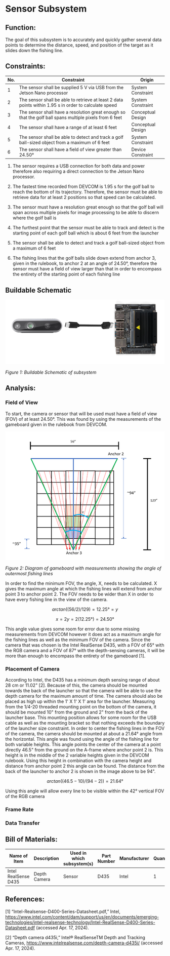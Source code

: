 
# Sensor Subsystem

## **Function:**

The goal of this subsystem is to accurately and quickly gather several data points to determine the
distance, speed, and position of the target as it slides down the fishing line.

## **Constraints:**

| No. | Constraint                                                                                              | Origin            |
| --- | ------------------------------------------------------------------------------------------------------- | ----------------- |
| 1   | The sensor shall be supplied 5 V via USB from the Jetson Nano processor                                 | System Constraint |
| 2   | The sensor shall be able to retrieve at least 2 data points within 1.95 s in order to calculate speed   | System Constraint |
| 3   | The sensor shall have a resolution great enough so that the golf ball spans multiple pixels from 6 feet | Conceptual Design |
| 4   | The sensor shall have a range of at least 6 feet                                                        | Conceptual Design |
| 5   | The sensor shall be able to detect and track a golf ball-sized object from a maximum of 6 feet          | System Constraint |
| 6   | The sensor shall have a field of view greater than 24.50°                                               | Device Constraint |

1. The sensor requires a USB connection for both data and power therefore also requiring a direct connection to the Jetson Nano processor.

2. The fastest time recorded from DEVCOM is 1.95 s for the golf ball to reach the bottom of its trajectory. Therefore, the sensor must be able to retrieve data for at least 2 positions so that speed can be calculated.
3. The sensor must have a resolution great enough so that the golf ball will span across multiple pixels for image processing to be able to discern where the golf ball is
4. The furthest point that the sensor must be able to track and detect is the starting point of each golf ball which is about 6 feet from the launcher
5. The sensor shall be able to detect and track a golf ball-sized object from a maximum of 6 feet
6. The fishing lines that the golf balls slide down extend from anchor 3, given in the rulebook, to anchor 2 at an angle of 24.50°, therefore the sensor must have a field of view larger than that in order to encompass the entirety of the starting point of each fishing line

## **Buildable Schematic**

![Schematic](../Images/Sensor_subsystem/schematic.png)

*Figure 1: Buildable Schematic of subsystem*

## **Analysis:**

### **Field of View**

To start, the camera or sensor that will be used must have a field of view (FOV) of at least 24.50°. This was found by using the measurements of the gameboard given in the rulebook from DEVCOM.

![Min FOV](../Images/Sensor_subsystem/field_of_view.png)

*Figure 2: Diagram of gameboard with measurements showing the angle of outermost fishing lines*

In order to find the minimum FOV, the angle, X, needs to be calculated. X gives the maximum angle at which the fishing lines will extend from anchor point 3 to anchor point 2. The FOV needs to be wider than X in order to have every fishing line in the view of the camera.

~~~ math

arctan((56/2)/129) = 12.25° = y

~~~

~~~ math

x = 2y = 2(12.25°) = 24.50°

~~~

This angle value gives some room for error due to some missing measurements from DEVCOM however it does act as a maximum angle for the fishing lines as well as the minimum FOV of the camera. Since the camera that was chosen is the Intel RealSense D435, with a FOV of 65° with the RGB camera and a FOV of 87° with the depth-sensing cameras, it will be more than enough to encompass the entirety of the gameboard [1].

### **Placement of Camera**

According to Intel, the D435 has a minimum depth sensing range of about 28 cm or 11.02" [2]. Because of this, the camera should be mounted towards the back of the launcher so that the camera will be able to use the depth camera for the maximum amount of time. The camera should also be placed as high up within the 1' X 1' X 1' area for the launcher. Measuring from the 1/4-20 threaded mounting point on the bottom of the camera, it should be mounted 10" from the ground and 2" from the back of the launcher base. This mounting position allows for some room for the USB cable as well as the mounting bracket so that nothing exceeds the boundary of the launcher size constraint. In order to center the fishing lines in the FOV of the camera, the camera should be mounted at about a 21.64° angle from the horizontal. This angle was found using the angle of the fishing line for both variable heights. This angle points the center of the camera at a point directly 46.5" from the ground on the A-frame where anchor point 2 is. This height is in the middle of the 2 variable heights given in the DEVCOM rulebook. Using this height in combination with the camera height and distance from anchor point 2 this angle can be found. The distance from the back of the launcher to anchor 2 is shown in the image above to be 94".

~~~ math

arctan((46.5 - 10) / (94 - 2)) = 21.64°

~~~

Using this angle will allow every line to be visible within the 42° vertical FOV of the RGB camera

### **Frame Rate**


### **Data Transfer**

## **Bill of Materials:**

| Name of Item         | Description  | Used in which subsystem(s) | Part Number      | Manufacturer            | Quantity | Price      | Total   |
| -------------------- | ------------ | -------------------------- | ---------------- | ----------------------- | -------- | ---------- | ------- |
| Intel RealSense D435 | Depth Camera | Sensor                     | D435             | Intel                   | 1        | $304.07    | $304.07 |

## **References:**

[1] “Intel-Realsense-D400-Series-Datasheet.pdf,” Intel, https://www.intel.com/content/dam/support/us/en/documents/emerging-technologies/intel-realsense-technology/Intel-RealSense-D400-Series-Datasheet.pdf (accessed Apr. 17, 2024). 

[2] “Depth camera d435i,” Intel® RealSenseTM Depth and Tracking Cameras, https://www.intelrealsense.com/depth-camera-d435i/ (accessed Apr. 17, 2024). 

